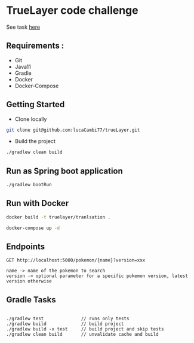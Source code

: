 # TrueLayer code challenge

See task [here](https://docs.google.com/document/d/1L0xflPoRq2fbPH0vK9--FGUVyny5LjTCwh-Cki41Xps/edit#)

## Requirements : 

* Git
* Java11
* Gradle
* Docker
* Docker-Compose

## Getting Started

* Clone locally 
```bash
git clone git@github.com:lucaCambi77/trueLayer.git
```

* Build the project 
```bash
./gradlew clean build
```

## Run as Spring boot application

```bash
./gradlew bootRun
```

## Run with Docker

```bash
docker build -t truelayer/tranlsation .
```
```bash
docker-compose up -d
```

## Endpoints

```
GET http://localhost:5000/pokemon/{name}?version=xxx

name -> name of the pokemon to search
version -> optional parameter for a specific pokemon version, latest version otherwise
```

## Gradle Tasks

```

./gradlew test              // runs only tests
./gradlew build             // build project
./gradlew build -x test     // build project and skip tests
./gradlew clean build       // unvalidate cache and build

```
